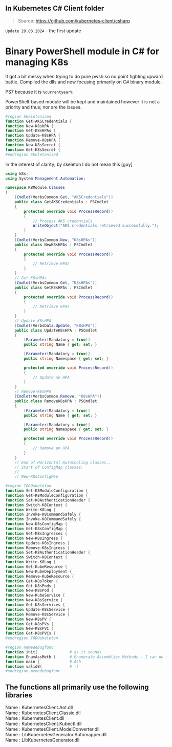 ## In Kubernetes C# Client folder  

> Source: https://github.com/kubernetes-client/csharp  

`Update 29.03.2024` - the first update

# Binary PowerShell module in C# for managing K8s

It got a bit messy when trying to do pure pwsh so no point fighting upward battle.
Compiled the dlls and now focusing primarily on C# binary module.

PS7 because it is `%currentyear%`

PowerShell-based module will be kept and maintained however it is not a priority and thus; nor are the issues.

```powershell
#region Skeletonized
function Get-AKSCredentials {
function New-K8sHPA {
function Get-K8sHPAs {
function Update-K8sHPA {
function Remove-K8sHPA {
function New-K8sSecret {
function Get-K8sSecret {
#endregion Skeletonized
```

In the interest of clarity; by skeleton I do not mean this [guy]

```cs
using k8s;
using System.Management.Automation;

namespace K8Module.Classes
{
    [Cmdlet(VerbsCommon.Get, "AKSCredentials")]
    public class GetAKSCredentials : PSCmdlet
    {
        protected override void ProcessRecord()
        {
            // Process AKS credentials
            WriteObject("AKS credentials retrieved successfully.");
        }
    }
    [Cmdlet(VerbsCommon.New, "K8sHPAs")]
    public class NewK8sHPAs : PSCmdlet
    {
        protected override void ProcessRecord()
        {
            // Retrieve HPAs
        }
    }
    // Get-K8sHPAs
    [Cmdlet(VerbsCommon.Get, "K8sHPAs")]
    public class GetK8sHPAs : PSCmdlet
    {
        protected override void ProcessRecord()
        {
            // Retrieve HPAs
        }
    }
    // Update-K8sHPA
    [Cmdlet(VerbsData.Update, "K8sHPA")]
    public class UpdateK8sHPA : PSCmdlet
    {
        [Parameter(Mandatory = true)]
        public string Name { get; set; }

        [Parameter(Mandatory = true)]
        public string Namespace { get; set; }

        protected override void ProcessRecord()
        {
            // Update an HPA
        }
    }
    // Remove-K8sHPA
    [Cmdlet(VerbsCommon.Remove, "K8sHPA")]
    public class RemoveK8sHPA : PSCmdlet
    {
        [Parameter(Mandatory = true)]
        public string Name { get; set; }

        [Parameter(Mandatory = true)]
        public string Namespace { get; set; }

        protected override void ProcessRecord()
        {
            // Remove an HPA
        }
    }
    // End of Horizontal Autoscaling classes..
    // Start of ConfigMap classes:
    //
    // New-K8sConfigMap
```

```powershell
#region TODOskeleton
function Set-K8ModuleConfiguration {
function Get-K8ModuleConfiguration {
function Set-K8AuthenticationHeader {
function Switch-K8Context {
function Write-K8Log {
function Invoke-K8CommandSafely {
function Invoke-K8CommandSafely {
function New-K8sConfigMap {
function Get-K8sConfigMap {
function Get-K8sIngresses {
function New-K8sIngress {
function Update-K8sIngress {
function Remove-K8sIngress {
function Set-K8AuthenticationHeader {
function Switch-K8Context {
function Write-K8Log {
function Get-KubeResource {
function New-KubeDeployment {
function Remove-KubeResource {
function Get-K8sToken {
function Get-K8sPods {
function New-K8sPod {
function New-KubeService {
function New-K8sService {
function Get-K8sServices {
function Update-K8sService {
function Remove-K8sService {
function New-K8sPV {
function Get-K8sPVs {
function New-K8sPVC {
function Get-K8sPVCs {
#endregion TODOskeleton

#region memedebugfunc
function init{				# as it sounds
function EnumAssMeth {		# Enumerate Assemblies Methods - I can do funny acronyms too
function main {				# Ash
function valid8{			# :(
#endregion memedebugfunc
```

## The functions all primarily use the following libraries  
Name : KubernetesClient.Aot.dll  
Name : KubernetesClient.Classic.dll  
Name : KubernetesClient.dll  
Name : KubernetesClient.Kubectl.dll  
Name : KubernetesClient.ModelConverter.dll  
Name : LibKubernetesGenerator.Automapper.dll  
Name : LibKubernetesGenerator.dll  
